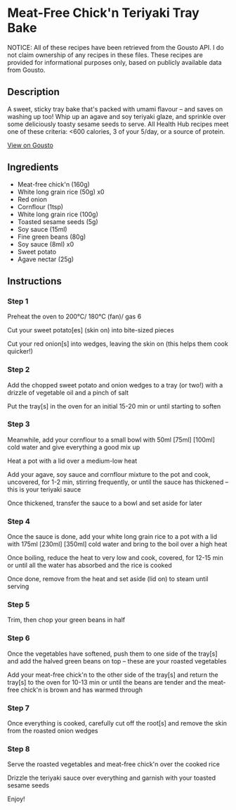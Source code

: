 # Meat-Free Chick'n Teriyaki Tray Bake

NOTICE: All of these recipes have been retrieved from the Gousto API. I do not claim ownership of any recipes in these files. These recipes are provided for informational purposes only, based on publicly available data from Gousto.

## Description

A sweet, sticky tray bake that's packed with umami flavour – and saves on washing up too! Whip up an agave and soy teriyaki glaze, and sprinkle over some deliciously toasty sesame seeds to serve. All Health Hub recipes meet one of these criteria: <600 calories, 3 of your 5/day, or a source of protein.

[View on Gousto](https://www.gousto.co.uk/recipes/cookbook/meat-free-chicken-teriyaki-tray-bake)

## Ingredients

- Meat-free chick'n (160g)
- White long grain rice (50g) x0
- Red onion
- Cornflour (1tsp)
- White long grain rice (100g)
- Toasted sesame seeds (5g)
- Soy sauce (15ml)
- Fine green beans (80g)
- Soy sauce (8ml) x0
- Sweet potato
- Agave nectar (25g)

## Instructions


### Step 1

Preheat the oven to 200°C/ 180°C (fan)/ gas 6

Cut your sweet potato[es] (skin on) into bite-sized pieces

Cut your red onion[s] into wedges, leaving the skin on (this helps them cook quicker!)


### Step 2

Add the chopped sweet potato and onion wedges to a tray (or two!) with a drizzle of vegetable oil and a pinch of salt

Put the tray[s] in the oven for an initial 15-20 min or until starting to soften


### Step 3

Meanwhile, add your cornflour to a small bowl with 50ml <span class="text-purple">[75ml]</span> <span class="text-danger">[100ml]</span> cold water and give everything a good mix up

Heat a pot with a lid over a medium-low heat

Add your agave, soy sauce and cornflour mixture to the pot and cook, uncovered, for 1-2 min, stirring frequently, or until the sauce has thickened – this is your teriyaki sauce

Once thickened, transfer the sauce to a bowl and set aside for later


### Step 4

Once the sauce is done, add your white long grain rice to a pot with a lid with 175ml<span class="text-purple"> [230ml]</span> <span class="text-danger">[350ml]</span> cold water and bring to the boil over a high heat

Once boiling, reduce the heat to very low and cook, covered, for 12-15 min or until all the water has absorbed and the rice is cooked

Once done, remove from the heat and set aside (lid on) to steam until serving


### Step 5

Trim, then chop your green beans in half


### Step 6

Once the vegetables have softened, push them to one side of the tray[s] and add the halved green beans on top – these are your roasted vegetables

Add your meat-free chick'n to the other side of the tray[s] and return the tray[s] to the oven for 10-13 min or until the beans are tender and the meat-free chick'n is brown and has warmed through


### Step 7

Once everything is cooked, carefully cut off the root[s] and remove the skin from the roasted onion wedges

### Step 8

Serve the roasted vegetables and meat-free chick'n over the cooked rice

Drizzle the teriyaki sauce over everything and garnish with your toasted sesame seeds

Enjoy!

